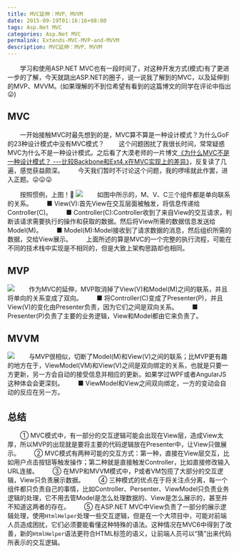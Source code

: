 ```yaml
---
title: MVC延伸：MVP、MVVM
date: 2015-09-19T01:16:16+08:00
tags: Asp.Net MVC
categories: Asp.Net MVC
permalink: Extends-MVC-MVP-and-MVVM
description: MVC延伸：MVP、MVVM
---
```

　　学习和使用ASP.NET MVC也有一段时间了，对这种开发方式(模式)有了更进一步的了解，今天就跳出ASP.NET的圈子，说一说我了解到的MVC，以及延伸到的MVP、MVVM。(如果理解的不到位希望有看到的这篇博文的同学在评论中指出😛)

## MVC
　　一开始接触MVC时最先想到的是，MVC算不算是一种设计模式？为什么GoF的23种设计模式中没有MVC模式？ <!--more-->
　　这个问题困扰了我很长时间，常常疑惑MVC为什么不是一种设计模式。之后看了大漠老师的一片博文[《为什么MVC不是一种设计模式？ ---比较Backbone和Ext4.x在MVC实现上的差异》](http://damoqiongqiu.iteye.com/blog/1949256)，反复读了几遍，感觉获益颇深。
　　今天我们暂时不讨论这个问题，我的啰嗦就此作罢，进入正题。😛😛😛

　　按照惯例，上图！👀
![](http://ww2.sinaimg.cn/mw690/c55a7aeejw1f1d510o2nfj20dt08ht8y.jpg)
　　如图中所示的，M、V、C三个组件都是单向联系的关系。
　　■ View(V):首先View在交互层面被触发，将信息传递给Controller(C)。
　　■ Controller(C):Controller收到了来自View的交互请求，判断该请求需要执行的操作和获取的数据。然后将View所需的数据信息发送给Model(M)。
　　■ Model(M):Model接收到了请求数据的消息，然后组织所需的数据，交给View展示。
　　上面所述的算是MVC的一个完整的执行流程，可能在不同的技术栈中实现是不相同的，但是大致上架构思路却也相同。

## MVP
![](http://ww1.sinaimg.cn/mw690/c55a7aeejw1f17gi6rfa9j20e308yaac.jpg)
　　作为MVC的延伸，MVP取消掉了View(V)和Model(M)之间的联系，并且将单向的关系变成了双向。
　　■ 将Controller(C)变成了Presenter(P)，并且View(V)的变化由Presenter负责，因为它们之间是双向关系。
　　■ Presenter(P)负责了主要的业务逻辑，View和Model都由它来负责了。

## MVVM
![](http://ww2.sinaimg.cn/mw690/c55a7aeejw1f17gunrixcj20dp090t8z.jpg)
　　与MVP很相似，切断了Model(M)和View(V)之间的联系；比MVP更有趣的地方在于，ViewModel(VM)和View(V)之间是双向绑定的关系，也就是只要一方更新，另一方会自动的接受信息并相应的更新。如果学过WPF或者AngularJS这种体会会更深刻。
　　■ ViewModel和View之间双向绑定，一方的变动会自动的反应在另一方。

## 总结
　　① MVC模式中，有一部分的交互逻辑可能会出现在View层，造成View太厚，所以MVP的出现就是要将主要的代码逻辑放在Presenter中，让View只做展示。
　　② MVC模式有两种可能的交互方式：第一种，直接在View层交互，比如用户点击按钮等触发操作；第二种就是直接触发Controller，比如直接修改输入URL连接。
　　③ 在MVP和MVVM模式中，P或者VM包揽了大部分的交互逻辑，View只负责展示数据。
　　④ 三种模式的优点在于将关注点分离，每一个组件都只负责自己的事情，比如Controller、Persenter、ViewModel只负责业务逻辑的处理，它不用去管Model是怎么处理数据的、View是怎么展示的，甚至并不知道这两者的存在。
　　⑤ 在ASP.NET MVC中View负责了一部分的展示逻辑处理，使用`HtmlHelper`处理一些交互逻辑，但是在一个大项目中，可能对前端人员造成困扰，它们必须要能看懂这种特殊的语法。这种情况在MVC6中得到了改善，新的`HtmlHelper`语法更符合HTML标签的语义，让前端人员可以“猜”出来代码所表示的交互逻辑。